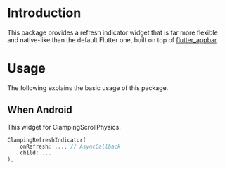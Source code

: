 
# Introduction
This package provides a refresh indicator widget that is far more flexible and native-like than the default Flutter one, built on top of [flutter_appbar](https://pub.dev/packages/flutter_appbar).

# Usage
The following explains the basic usage of this package.

## When Android
This widget for ClampingScrollPhysics.

```dart
ClampingRefreshIndicator(
    onRefresh: ..., // AsyncCallback
    child: ...
),
```